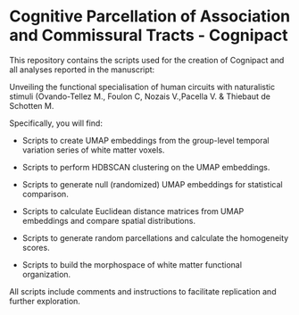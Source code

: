 # Cognitive Parcellation of Association and Commissural Tracts - Cognipact

This repository contains the scripts used for the creation of Cognipact and all analyses reported in the manuscript: 

Unveiling the functional specialisation of human circuits with naturalistic stimuli (Ovando-Tellez M., Foulon C, Nozais V.,Pacella V. & Thiebaut de Schotten M.

Specifically, you will find:

- Scripts to create UMAP embeddings from the group-level temporal variation series of white matter voxels.

- Scripts to perform HDBSCAN clustering on the UMAP embeddings.

- Scripts to generate null (randomized) UMAP embeddings for statistical comparison.

- Scripts to calculate Euclidean distance matrices from UMAP embeddings and compare spatial distributions.

- Scripts to generate random parcellations and calculate the homogeneity scores.

- Scripts to build the morphospace of white matter functional organization.

All scripts include comments and instructions to facilitate replication and further exploration.
